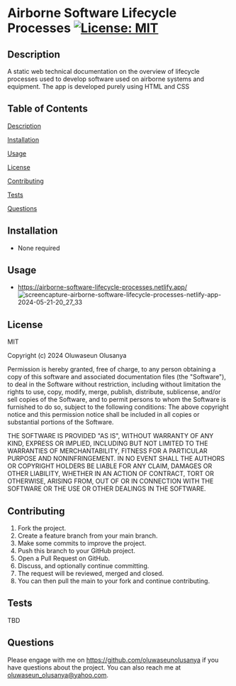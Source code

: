 # 


# Airborne Software Lifecycle Processes           [![License: MIT](https://img.shields.io/badge/License-MIT-yellow.svg)](https://opensource.org/licenses/MIT)

## Description                       
A static web technical documentation on the overview of lifecycle processes used to develop software used on airborne systems and equipment. The app is developed purely using HTML and CSS  

## Table of Contents 
[Description](#description)

[Installation](#installation)

[Usage](#usage) 

[License](#license)

[Contributing](#contributing) 

[Tests](#tests) 

[Questions](#questions)

## Installation 
- None required

## Usage
- https://airborne-software-lifecycle-processes.netlify.app/
![screencapture-airborne-software-lifecycle-processes-netlify-app-2024-05-21-20_27_33](https://github.com/oluwaseunolusanya/airborne-software-lifecycle/assets/26019734/a384cb92-5d07-4378-874c-393cb1a7b4cb)



## License 
MIT

Copyright (c) 2024 Oluwaseun Olusanya
    
Permission is hereby granted, free of charge, to any person obtaining a copy of this software and associated documentation files (the "Software"), to deal in the Software without restriction, including without limitation the rights to use, copy, modify, merge, publish, distribute, sublicense, and/or sell copies of the Software, and to permit persons to whom the Software is furnished to do so, subject to the following conditions:
The above copyright notice and this permission notice shall be included in all copies or substantial portions of the Software.
    
THE SOFTWARE IS PROVIDED "AS IS", WITHOUT WARRANTY OF ANY KIND, EXPRESS OR IMPLIED, INCLUDING BUT NOT LIMITED TO THE WARRANTIES OF MERCHANTABILITY, FITNESS FOR A PARTICULAR PURPOSE AND NONINFRINGEMENT. IN NO EVENT SHALL THE AUTHORS OR COPYRIGHT HOLDERS BE LIABLE FOR ANY CLAIM, DAMAGES OR OTHER LIABILITY, WHETHER IN AN ACTION OF CONTRACT, TORT OR OTHERWISE, ARISING FROM, OUT OF OR IN CONNECTION WITH THE SOFTWARE OR THE USE OR OTHER DEALINGS IN THE SOFTWARE.

## Contributing 
1. Fork the project.
2. Create a feature branch from your main branch.
3. Make some commits to improve the project.
4. Push this branch to your GitHub project.
5. Open a Pull Request on GitHub.
6. Discuss, and optionally continue committing.
7. The request will be reviewed, merged and closed.
8. You can then pull the main to your fork and continue contributing.
 
## Tests
TBD

## Questions
Please engage with me on https://github.com/oluwaseunolusanya if you have questions about the project. You can also reach me at oluwaseun_olusanya@yahoo.com.
